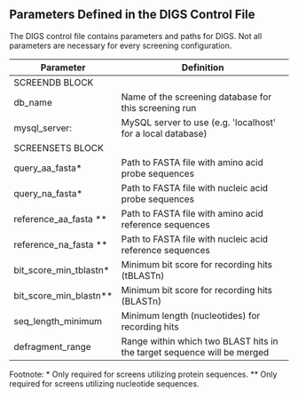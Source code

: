 ## Parameters Defined in the DIGS Control File

The DIGS control file contains parameters and paths for DIGS. Not all parameters are necessary for every screening configuration. 

| Parameter | Definition |
|---|---|
| SCREENDB BLOCK |  |
| db_name | Name of the screening database for this screening run |
| mysql_server: | MySQL server to use (e.g. 'localhost' for a local database) |
| SCREENSETS BLOCK |  |
| query_aa_fasta* | Path to FASTA file with amino acid probe sequences |
| query_na_fasta* | Path to FASTA file with nucleic acid probe sequences |
| reference_aa_fasta ** | Path to FASTA file with amino acid reference sequences |
| reference_na_fasta ** | Path to FASTA file with nucleic acid reference sequences |
| bit_score_min_tblastn* | Minimum bit score for recording hits (tBLASTn) |
| bit_score_min_blastn** | Minimum bit score for recording hits (BLASTn) |
| seq_length_minimum | Minimum length (nucleotides) for recording hits  |
| defragment_range| Range within which two BLAST hits in the target sequence will be merged  |

Footnote: * Only required for screens utilizing protein sequences. ** Only required for screens utilizing nucleotide sequences.

